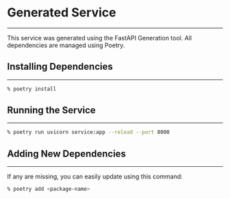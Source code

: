 # Generated Service

---

This service was generated using the FastAPI Generation tool. All dependencies are managed using Poetry.

## Installing Dependencies

---

```bash
% poetry install
```

## Running the Service

---

```bash
% poetry run uvicorn service:app --reload --port 8000
```

## Adding New Dependencies

---

If any are missing, you can easily update using this command:
```bash
% poetry add <package-name>
```